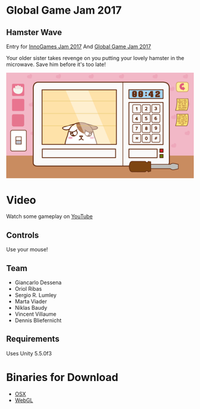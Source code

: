 # Global Game Jam 2017
## Hamster Wave

Entry for [InnoGames Jam 2017](https://igjam.eu/jams/global-game-jam-2017/333/)
And [Global Game Jam 2017](http://globalgamejam.org/2017/games/hamster-waves)

Your older sister takes revenge on you putting your lovely hamster in the microwave. Save him before it's too late!

![game1](Images/screenshot.png "Hamster trapped!")

# Video
Watch some gameplay on [YouTube](https://youtu.be/oJaNmie_P-o)

## Controls
Use your mouse!

## Team
 - Giancarlo Dessena
 - Oriol Ribas
 - Sergio R. Lumley
 - Marta Viader    
 - Niklas Baudy
 - Vincent Villaume
 - Dennis Bliefernicht

## Requirements
Uses Unity 5.5.0f3

# Binaries for Download
 - [OSX](builds/HamsterWaveMac.zip)
 - [WebGL](https://pixelbumper.itch.io/hamster-wave)